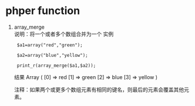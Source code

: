 # phper function #
	
	
1. array_merge
	<br>说明：将一个或者多个数组合并为一个
	实例
	
		$a1=array("red","green");
		
		$a2=array("blue","yellow");
		
		print_r(array_merge($a1,$a2));
	
	结果
		Array ( [0] => red [1] => green [2] => blue [3] => yellow )

	注释：如果两个或更多个数组元素有相同的键名，则最后的元素会覆盖其他元素。

